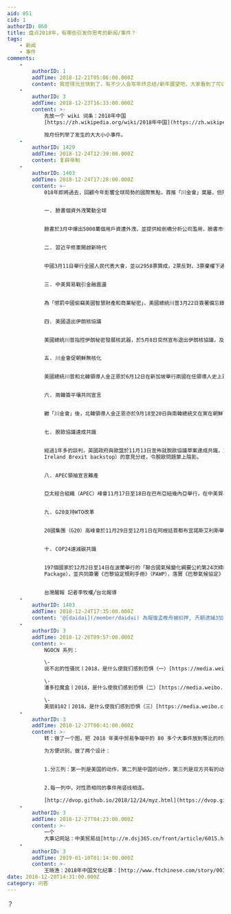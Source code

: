 ```yaml
---
aid: 851
cid: 1
authorID: 860
title: 盘点2018年，有哪些引发你思考的新闻/事件？
tags:
    - 新闻
    - 事件
comments:
    -
        authorID: 1
        addTime: 2018-12-21T05:06:00.000Z
        content: 我觉得元旦快到了，有不少人会写年终总结/新年展望吧，大家看到了可以贴一些网址过来欣赏一下。当然自己写也是极好的。
    -
        authorID: 3
        addTime: 2018-12-23T16:33:00.000Z
        content: >-
            先放一个 wiki 词条：2018年中国
            [https://zh.wikipedia.org/wiki/2018年中国](https://zh.wikipedia.org/wiki/2018年中国)  

            按月份列举了发生的大大小小事件。
    -
        authorID: 1429
        addTime: 2018-12-24T12:39:00.000Z
        content: 复辟帝制
    -
        authorID: 1403
        addTime: 2018-12-24T17:28:00.000Z
        content: >-
            018年即將過去，回顧今年影響全球局勢的國際焦點，首推「川金會」莫屬，但除此之外，國際間仍有許多牽動全球人心的大事，例如：中美貿易戰、臉書個資外洩、兩韓簽平壤共同宣言、英國脫歐協議達共識、美國退出伊朗核協議等。那些事件讓你印象最為深刻？以下將盤點2018年10個影響全球局勢的國際事件。


            一. 臉書個資外洩驚動全球


            臉書於3月中爆出5000萬個用戶資遭外洩，並提供給劍橋分析公司濫用，臉書市值蒸發數百億美元，更引發信任危機，用戶紛紛加入「刪帳號潮」，4月12日臉書執行長佐克伯出席美國國會聯合聽證會接受質詢，惟至今臉書仍頻頻傳出個資外洩醜聞。


            二. 習近平修憲開啟新時代


            中國3月11日舉行全國人民代表大會，並以2958票贊成，2票反對，3票棄權下通過修正憲法內容，包括刪除國家主席和副主席任期限制、以及把「習近平新時代中國特色社會主義思想」寫入黨章，使國家主席習近平成為繼毛澤東思想、鄧小平理論之後第三個以領導人的名字命名的中共指導思想。


            三. 中美貿易戰引金融震盪


            為「懲罰中國偷竊美國智慧財產和商業秘密」，美國總統川普3月22日簽署備忘錄指示，將對從中國進口的商品增收關稅，7月6日，美國正式對來自中國價值340億美元的商品加徵25%關稅，中美貿易戰正式開始。


            四. 美國退出伊朗核協議


            美國總統川普指控伊朗秘密發展核武器，於5月8日突然宣布退出伊朗核協議，及至8月7日，美國政府正式恢復對伊朗的制裁，包括禁止伊朗購買美元、黃金、貴金屬、煤炭、石油、金融、運輸等貿易往來，嚴重影響伊朗經濟，引發全球原油與金融市場關注。


            五. 川金會促朝鮮無核化


            美國總統川普和北韓領導人金正恩於6月12日在新加坡舉行兩國在任領導人史上首次高峰會（也被稱「川金會」），會議上雙方簽署四點宣言，其中包括北韓承諾致力朝鮮半島全面的非核化。


            六. 兩韓簽平壤共同宣言


            繼「川金會」後，北韓領導人金正恩亦於9月18至20日與南韓總統文在寅在朝鮮首都平壤舉行首腦會談，並於會議上歷史性簽訂《平壤共同宣言》，結束長達半個世紀的軍事敵對關係，兩韓關係取得突破進展，令全球訝異。


            七. 脫歐協議達成共識


            經過1年多的談判，英國政府與歐盟於11月13日宣佈就脫歐協議草案達成共識，並制定出一份長達585頁的草案，但由於協議草案需交由英國國會表決通過後，加上國會就「北愛備案措施」（Northern
            Ireland Brexit backstop）的意見分歧，令脫歐問題蒙上陰影。


            八. APEC領袖宣言難產


            亞太經合組織（APEC）峰會11月17日至18日在巴布亞紐幾內亞舉行，在中美貿易戰的陰霾下，最終21國與會領袖因對貿易議題的分歧無法達成共識，創下該峰會自1993年召開以來，首次不能發表聯合宣言的結論。


            九. G20支持WTO改革


            20國集團（G20）高峰會於11月29日至12月1日在阿根廷首都布宜諾斯艾利斯舉行。G20會員國於會後發表公報，同意改革世界貿易組織（WTO），亦提及多邊關係對全球貿易體系的重要性。


            十. COP24達減碳共識


            197個國家於12月2日至14日在波蘭舉行的「聯合國氣候變化綱要公約第24次締約方會議」（COP24）中，同意制定「卡托維茲文件」（Katowice
            Package），並共同簽署《巴黎協定規則手冊》（PAWP），落實《巴黎氣候協定》的全球性執行指導原則與各國具體減碳之方法。


            台灣醒報 記者李牧權╱台北報導
    -
        authorID: 1403
        addTime: 2018-12-24T17:35:00.000Z
        content: '@[daidai](/member/daidai) 為報復孟晚舟被扣押, 兲朝逮捕3加拿大人, 沒有記錄?'
    -
        authorID: 3
        addTime: 2018-12-26T09:57:00.000Z
        content: >-
            NGOCN 系列：  

            \-
            说不出的性骚扰丨2018，是什么使我们感到恐惧（一）[https://media.weibo.cn/article?id=2309404321190750642486](https://media.weibo.cn/article?id=2309404321190750642486)  

            \-
            潘多拉魔盒丨2018，是什么使我们感到恐惧（二）[https://media.weibo.cn/article?id=2309404321251148608496](https://media.weibo.cn/article?id=2309404321251148608496)  

            \-
            美丽8102丨2018，是什么使我们感到恐惧（三）[https://media.weibo.cn/article?id=2309404321534498982040](https://media.weibo.cn/article?id=2309404321534498982040)
    -
        authorID: 3
        addTime: 2018-12-27T00:41:00.000Z
        content: >-
            转：做了一个图，把 2018 年美中贸易争端中的 80 多个大事件放到等比的时间轴上。  

            为方便识别，做了两个设计：


            1.分三列：第一列是美国的动作，第二列是中国的动作，第三列是双方共有的动作。


            2.每一列中，对性质相同的事件用竖线相连。  

            [http://dvop.github.io/2018/12/24/myz.html](https://dvop.github.io/2018/12/24/myz.html)
    -
        authorID: 3
        addTime: 2018-12-27T04:23:00.000Z
        content: >-
            一个
            大事记网站：中美贸易战[http://m.dsj365.cn/front/article/6015.html](http://m.dsj365.cn/front/article/6015.html)
    -
        authorID: 3
        addTime: 2019-01-10T01:14:00.000Z
        content: >-
            王晓渔：2018年中国文化纪事：[http://www.ftchinese.com/story/001080990?adchannelID=&full=y](http://www.ftchinese.com/story/001080990?adchannelID=&full=y)
date: 2018-12-20T14:31:00.000Z
category: 问答
---
```


？
